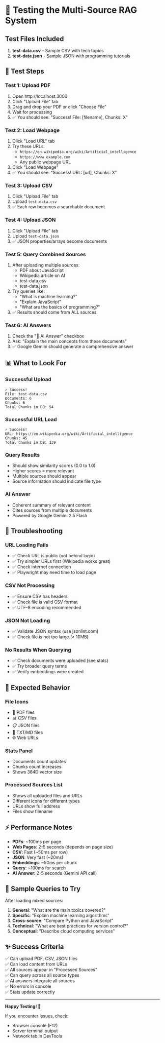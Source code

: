 # 🧪 Testing the Multi-Source RAG System

## Test Files Included

1. **test-data.csv** - Sample CSV with tech topics
2. **test-data.json** - Sample JSON with programming tutorials

## 🎯 Test Steps

### Test 1: Upload PDF
1. Open http://localhost:3000
2. Click "Upload File" tab
3. Drag and drop your PDF or click "Choose File"
4. Wait for processing
5. ✅ You should see: "Success! File: [filename], Chunks: X"

### Test 2: Load Webpage
1. Click "Load URL" tab
2. Try these URLs:
   - `https://en.wikipedia.org/wiki/Artificial_intelligence`
   - `https://www.example.com`
   - Any public webpage URL
3. Click "Load Webpage"
4. ✅ You should see: "Success! URL: [url], Chunks: X"

### Test 3: Upload CSV
1. Click "Upload File" tab  
2. Upload `test-data.csv`
3. ✅ Each row becomes a searchable document

### Test 4: Upload JSON
1. Click "Upload File" tab
2. Upload `test-data.json`
3. ✅ JSON properties/arrays become documents

### Test 5: Query Combined Sources
1. After uploading multiple sources:
   - PDF about JavaScript
   - Wikipedia article on AI
   - test-data.csv
   - test-data.json
2. Try queries like:
   - "What is machine learning?"
   - "Explain JavaScript"
   - "What are the basics of programming?"
3. ✅ Results should come from ALL sources

### Test 6: AI Answers
1. Check the "🤖 AI Answer" checkbox
2. Ask: "Explain the main concepts from these documents"
3. ✅ Google Gemini should generate a comprehensive answer

## 📊 What to Look For

### Successful Upload
```
✓ Success!
File: test-data.csv
Documents: 6
Chunks: 6
Total Chunks in DB: 94
```

### Successful URL Load
```
✓ Success!
URL: https://en.wikipedia.org/wiki/Artificial_intelligence
Chunks: 45
Total Chunks in DB: 139
```

### Query Results
- Should show similarity scores (0.0 to 1.0)
- Higher scores = more relevant
- Multiple sources should appear
- Source information should indicate file type

### AI Answer
- Coherent summary of relevant content
- Cites sources from multiple documents
- Powered by Google Gemini 2.5 Flash

## 🐛 Troubleshooting

### URL Loading Fails
- ✅ Check URL is public (not behind login)
- ✅ Try simpler URLs first (Wikipedia works great)
- ✅ Check internet connection
- ✅ Playwright may need time to load page

### CSV Not Processing
- ✅ Ensure CSV has headers
- ✅ Check file is valid CSV format
- ✅ UTF-8 encoding recommended

### JSON Not Loading
- ✅ Validate JSON syntax (use jsonlint.com)
- ✅ Check file is not too large (< 10MB)

### No Results When Querying
- ✅ Check documents were uploaded (see stats)
- ✅ Try broader query terms
- ✅ Verify embeddings were created

## 🎨 Expected Behavior

### File Icons
- 📄 PDF files
- 📊 CSV files
- 📋 JSON files
- 📝 TXT/MD files
- 🌐 Web URLs

### Stats Panel
- Documents count updates
- Chunks count increases
- Shows 384D vector size

### Processed Sources List
- Shows all uploaded files and URLs
- Different icons for different types
- URLs show full address
- Files show filename

## ⚡ Performance Notes

- **PDFs**: ~100ms per page
- **Web Pages**: 2-5 seconds (depends on page size)
- **CSV**: Fast (~50ms per row)
- **JSON**: Very fast (~20ms)
- **Embeddings**: ~50ms per chunk
- **Query**: ~100ms for search
- **AI Answer**: 2-5 seconds (Gemini API call)

## 🎯 Sample Queries to Try

After loading mixed sources:

1. **General**: "What are the main topics covered?"
2. **Specific**: "Explain machine learning algorithms"
3. **Cross-source**: "Compare Python and JavaScript"
4. **Technical**: "What are best practices for version control?"
5. **Conceptual**: "Describe cloud computing services"

## ✨ Success Criteria

✅ Can upload PDF, CSV, JSON files  
✅ Can load content from URLs  
✅ All sources appear in "Processed Sources"  
✅ Can query across all source types  
✅ AI answers integrate all sources  
✅ No errors in console  
✅ Stats update correctly  

---

**Happy Testing! 🚀**

If you encounter issues, check:
- Browser console (F12)
- Server terminal output
- Network tab in DevTools
